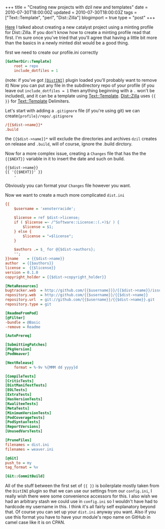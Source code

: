 +++
title = "Creating new projects with dzil new and templates"
date = 2010-07-30T18:00:00Z
updated = 2010-07-30T18:00:03Z
tags = ["Text::Template",  "perl", "Dist::Zilla"]
blogimport = true 
type = "post"
+++

[Here][catalyst] I talked about creating a new
catalyst project using a minting profile for Dist::Zilla. If you don't know how to create a minting profile read that
first. I'm sure once you've tried that you'll agree that having a little bit more than the basics in a newly minted 
dist would be a good thing.

first we need to create our profile.ini correctly
```ini
[GatherDir::Template]
    root = repo
    include_dotfiles = 1
```
(note: if you've got [`[DistINI]`][distini] plugin loaded you'll probably want to remove it) Now you can put any file
in the subdirectory repo of your profile (if you leave out `include_dotfiles = 1` then anything beginning with a `.`
won't be included), and it can be a template using [Text::Template][tt]. [Dist::Zilla][dzil] uses 
`{{ }}` for [Text::Template][tt] Delimiters.

Let's start with adding a `.gitignore` file (if you're using git) we can create`{profile}/repo/.gitignore`
```ini
/{{$dist->name}}*
.build
```
the `{{$dist->name}}*` will exclude the directories and archives `dzil` creates on release and `.build`, will of course,
ignore the .build dirctory.

Now for a more complex issue, creating a `Changes` file that has the the `{{$NEXT}}` variable in it to insert the date 
and such on build.
```
{{$dist->name}}
{{ '{{$NEXT}}' }}
    -
```
Obviously you can format your `Changes` file however you want.

Now we want to create a much more complicated `dist.ini`
```ini
{{
    $username = 'xenoterracide';

    $license = ref $dist->license;
    if ( $license =~ /^Software::License::(.+)$/ ) {
        $license = $1;
    } else {
        $license = "=$license";
    }

    $authors .= $_ for @{$dist->authors};
    '';
}}name    = {{$dist->name}}
author  = {{$authors}}
license =  {{$license}}
version = 0.1.0
copyright_holder = {{$dist->copyright_holder}}

[MetaResources]
bugtracker.web  = http://github.com/{{$username}}}/{{$dist->name}}/issues
repository.web  = http://github.com/{{$username}}/{{$dist->name}}
repository.url  = git://github.com/{{$username}}/{{$dist->name}}.git
repository.type = git

[ReadmeFromPod]
[@Filter]
-bundle = @Basic
-remove = Readme

[AutoPrereq]

[SubmittingPatches]
[PkgVersion]
[PodWeaver]

[NextRelease]
    format = %-9v %{MMM dd yyyy}d

[CompileTests]
[CriticTests]
[DistManifestTests]
[EOLTests]
[ExtraTests]
[HasVersionTests]
[KwaliteeTests]
[MetaTests]
[MinimumVersionTests]
[PodCoverageTests]
[PodSyntaxTests]
[ReportVersions]
[UnusedVarsTests]

[PruneFiles]
filenames = dist.ini
filenames = weaver.ini

[@Git]
push_to = my
tag_format = %v

[Git::CommitBuild]
```
All of the stuff between the first set of  `{{ }}` is boilerplate mostly taken from the `DistINI` plugin so that we can
use our settings from our `config.ini`, I really wish there were some convenience accessors for this. I also wish we
had an arbitrary stash we could use in `config.ini` so I wouldn't have had to hardcode my username in this. I think 
it's all fairly self explanatory beyond that. Of course you can set up your `dist.ini` anyway you want.
Also if you use this format you have to have your module's repo name on GitHub in camel case like it is on CPAN.

[tt]: https://metacpan.org/pod/Text::Template
[dzil]:  https://metacpan.org/pod/Dist::Zilla
[catalyst]: /post/announcing-distzillaplugincatalyst
[distini]: https://metacpan.org/pod/Dist::Zilla
